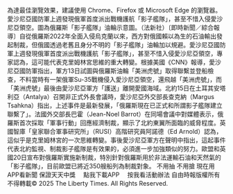 為達最佳瀏覽效果，建議使用 Chrome、Firefox 或 Microsoft Edge 的瀏覽器。愛沙尼亞國防軍上週發現俄軍首度派出戰機護航「影子艦隊」，甚至不惜入侵愛沙尼亞領空。圖為俄羅斯「影子艦隊」油輪示意圖。（法新社）〔即時新聞／綜合報導〕自從俄羅斯2022年全面入侵烏克蘭以來，西方對俄國賴以為生的石油輸出發起制裁，但俄國透過老舊且身分不明的「影子艦隊」油輪加以規避。愛沙尼亞國防軍上週發現俄軍首度派出戰機護航「影子艦隊」，甚至不惜入侵愛沙尼亞領空，專家認為，這可能代表克里姆林宮思維的重大轉變。根據美國《CNN》報導，愛沙尼亞國防軍指出，軍方13日試圖與俄羅斯油輪「美洲虎號」取得聯繫並登船檢查，不料當時有一架俄軍Su-35戰機侵入愛沙尼亞領空，還飛越「美洲虎號」，而「美洲虎號」最後由愛沙尼亞軍方「護送」離開愛國海域。北約15日在土耳其安塔利亞（Antalya）召開非正式外長會議時，愛沙尼亞外交部長查克納（Margus Tsahkna）指出，上述事件是最新發展，「俄羅斯現在已正式和所謂影子艦隊建立聯繫了」。法國外交部長巴霍（Jean-Noel Barrot）在同場會議中對媒體表示，俄羅斯首次採取「軍事行動」回應經濟制裁，顯示了北約東翼所面臨的威脅程度。英國智庫「皇家聯合軍事研究所」（RUSI）高階研究員阿諾德（Ed Arnold）認為，這似乎是克里姆林宮的一次思維轉變。事後愛沙尼亞軍方在聲明中指出，這起事件代表北約監視、制裁影子艦隊是有效果的，必須進一步加強類似的努力。歐盟和英國20日宣布對俄羅斯實施新制裁，特別針對俄羅斯用於非法運輸石油和天然氣的「影子艦隊」，目前歐盟已將近350艘船列為制裁對象。
    不用抽 不用搶 現在用APP看新聞 保證天天中獎　
    點我下載APP　
    按我看活動辦法
自由時報版權所有不得轉載© 2025 The Liberty Times. All Rights Reserved.